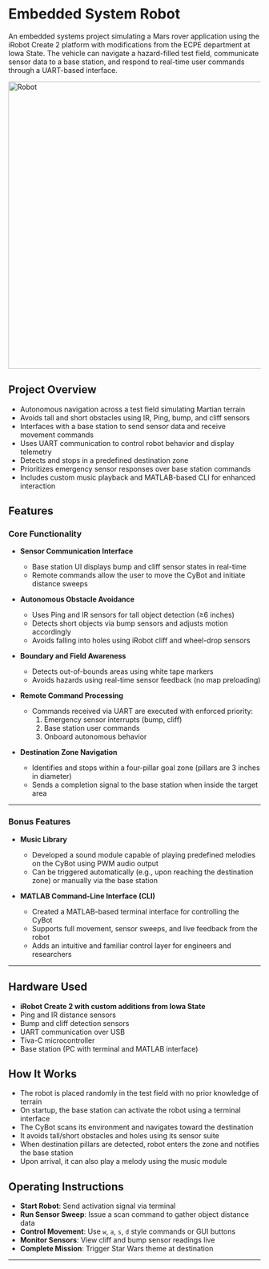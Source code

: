 # Embedded System Robot

An embedded systems project simulating a Mars rover application using the iRobot Create 2 platform with modifications from the ECPE department at Iowa State. The vehicle can navigate a hazard-filled test field, communicate sensor data to a base station, and respond to real-time user commands through a UART-based interface.

<img width="507" height="573" alt="Robot" src="https://github.com/user-attachments/assets/157fc709-d9f7-45ab-9892-d8ff8c258e89" />

## Project Overview
- Autonomous navigation across a test field simulating Martian terrain
- Avoids tall and short obstacles using IR, Ping, bump, and cliff sensors
- Interfaces with a base station to send sensor data and receive movement commands
- Uses UART communication to control robot behavior and display telemetry
- Detects and stops in a predefined destination zone
- Prioritizes emergency sensor responses over base station commands
- Includes custom music playback and MATLAB-based CLI for enhanced interaction

## Features

### Core Functionality
- **Sensor Communication Interface**
  - Base station UI displays bump and cliff sensor states in real-time
  - Remote commands allow the user to move the CyBot and initiate distance sweeps

- **Autonomous Obstacle Avoidance**
  - Uses Ping and IR sensors for tall object detection (≥6 inches)
  - Detects short objects via bump sensors and adjusts motion accordingly
  - Avoids falling into holes using iRobot cliff and wheel-drop sensors

- **Boundary and Field Awareness**
  - Detects out-of-bounds areas using white tape markers
  - Avoids hazards using real-time sensor feedback (no map preloading)

- **Remote Command Processing**
  - Commands received via UART are executed with enforced priority:
    1. Emergency sensor interrupts (bump, cliff)
    2. Base station user commands
    3. Onboard autonomous behavior

- **Destination Zone Navigation**
  - Identifies and stops within a four-pillar goal zone (pillars are 3 inches in diameter)
  - Sends a completion signal to the base station when inside the target area

---

### Bonus Features
- **Music Library**
  - Developed a sound module capable of playing predefined melodies on the CyBot using PWM audio output
  - Can be triggered automatically (e.g., upon reaching the destination zone) or manually via the base station

- **MATLAB Command-Line Interface (CLI)**
  - Created a MATLAB-based terminal interface for controlling the CyBot
  - Supports full movement, sensor sweeps, and live feedback from the robot
  - Adds an intuitive and familiar control layer for engineers and researchers

---

## Hardware Used
- **iRobot Create 2 with custom additions from Iowa State**
- Ping and IR distance sensors
- Bump and cliff detection sensors
- UART communication over USB
- Tiva-C microcontroller
- Base station (PC with terminal and MATLAB interface)

## How It Works
- The robot is placed randomly in the test field with no prior knowledge of terrain
- On startup, the base station can activate the robot using a terminal interface
- The CyBot scans its environment and navigates toward the destination
- It avoids tall/short obstacles and holes using its sensor suite
- When destination pillars are detected, robot enters the zone and notifies the base station
- Upon arrival, it can also play a melody using the music module

## Operating Instructions
- **Start Robot**: Send activation signal via terminal
- **Run Sensor Sweep**: Issue a scan command to gather object distance data
- **Control Movement**: Use `w`, `a`, `s`, `d` style commands or GUI buttons
- **Monitor Sensors**: View cliff and bump sensor readings live
- **Complete Mission**: Trigger Star Wars theme at destination

---

